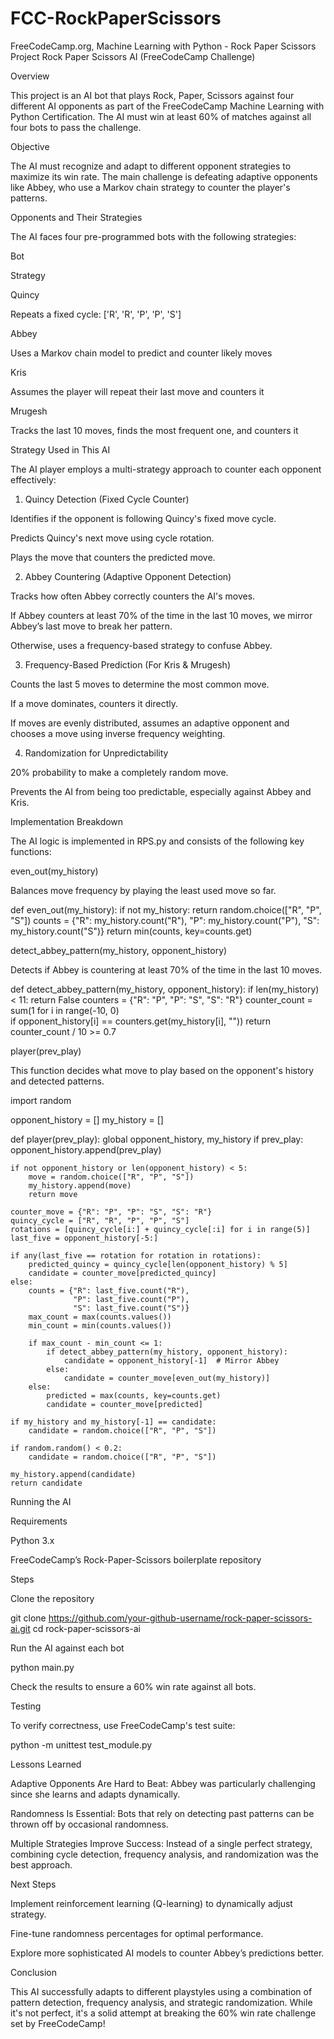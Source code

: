 # FCC-RockPaperScissors
FreeCodeCamp.org, Machine Learning with Python - Rock Paper Scissors Project
Rock Paper Scissors AI (FreeCodeCamp Challenge)

Overview

This project is an AI bot that plays Rock, Paper, Scissors against four different AI opponents as part of the FreeCodeCamp Machine Learning with Python Certification. The AI must win at least 60% of matches against all four bots to pass the challenge.

Objective

The AI must recognize and adapt to different opponent strategies to maximize its win rate. The main challenge is defeating adaptive opponents like Abbey, who use a Markov chain strategy to counter the player's patterns.

Opponents and Their Strategies

The AI faces four pre-programmed bots with the following strategies:

Bot

Strategy

Quincy

Repeats a fixed cycle: ['R', 'R', 'P', 'P', 'S']

Abbey

Uses a Markov chain model to predict and counter likely moves

Kris

Assumes the player will repeat their last move and counters it

Mrugesh

Tracks the last 10 moves, finds the most frequent one, and counters it

Strategy Used in This AI

The AI player employs a multi-strategy approach to counter each opponent effectively:

1. Quincy Detection (Fixed Cycle Counter)

Identifies if the opponent is following Quincy's fixed move cycle.

Predicts Quincy's next move using cycle rotation.

Plays the move that counters the predicted move.

2. Abbey Countering (Adaptive Opponent Detection)

Tracks how often Abbey correctly counters the AI's moves.

If Abbey counters at least 70% of the time in the last 10 moves, we mirror Abbey’s last move to break her pattern.

Otherwise, uses a frequency-based strategy to confuse Abbey.

3. Frequency-Based Prediction (For Kris & Mrugesh)

Counts the last 5 moves to determine the most common move.

If a move dominates, counters it directly.

If moves are evenly distributed, assumes an adaptive opponent and chooses a move using inverse frequency weighting.

4. Randomization for Unpredictability

20% probability to make a completely random move.

Prevents the AI from being too predictable, especially against Abbey and Kris.

Implementation Breakdown

The AI logic is implemented in RPS.py and consists of the following key functions:

even_out(my_history)

Balances move frequency by playing the least used move so far.

 def even_out(my_history):
    if not my_history:
        return random.choice(["R", "P", "S"])
    counts = {"R": my_history.count("R"),
              "P": my_history.count("P"),
              "S": my_history.count("S")}
    return min(counts, key=counts.get)

detect_abbey_pattern(my_history, opponent_history)

Detects if Abbey is countering at least 70% of the time in the last 10 moves.

def detect_abbey_pattern(my_history, opponent_history):
    if len(my_history) < 11:
        return False
    counters = {"R": "P", "P": "S", "S": "R"}
    counter_count = sum(1 for i in range(-10, 0)  
                        if opponent_history[i] == counters.get(my_history[i], ""))
    return counter_count / 10 >= 0.7

player(prev_play)

This function decides what move to play based on the opponent's history and detected patterns.

import random

opponent_history = []
my_history = []

def player(prev_play):
    global opponent_history, my_history
    if prev_play:
        opponent_history.append(prev_play)
    
    if not opponent_history or len(opponent_history) < 5:
        move = random.choice(["R", "P", "S"])
        my_history.append(move)
        return move
    
    counter_move = {"R": "P", "P": "S", "S": "R"}
    quincy_cycle = ["R", "R", "P", "P", "S"]
    rotations = [quincy_cycle[i:] + quincy_cycle[:i] for i in range(5)]
    last_five = opponent_history[-5:]
    
    if any(last_five == rotation for rotation in rotations):
        predicted_quincy = quincy_cycle[len(opponent_history) % 5]
        candidate = counter_move[predicted_quincy]
    else:
        counts = {"R": last_five.count("R"),
                  "P": last_five.count("P"),
                  "S": last_five.count("S")}
        max_count = max(counts.values())
        min_count = min(counts.values())
        
        if max_count - min_count <= 1:
            if detect_abbey_pattern(my_history, opponent_history):
                candidate = opponent_history[-1]  # Mirror Abbey
            else:
                candidate = counter_move[even_out(my_history)]
        else:
            predicted = max(counts, key=counts.get)
            candidate = counter_move[predicted]
    
    if my_history and my_history[-1] == candidate:
        candidate = random.choice(["R", "P", "S"])
    
    if random.random() < 0.2:
        candidate = random.choice(["R", "P", "S"])
    
    my_history.append(candidate)
    return candidate

Running the AI

Requirements

Python 3.x

FreeCodeCamp’s Rock-Paper-Scissors boilerplate repository

Steps

Clone the repository

git clone https://github.com/your-github-username/rock-paper-scissors-ai.git
cd rock-paper-scissors-ai

Run the AI against each bot

python main.py

Check the results to ensure a 60% win rate against all bots.

Testing

To verify correctness, use FreeCodeCamp's test suite:

python -m unittest test_module.py

Lessons Learned

Adaptive Opponents Are Hard to Beat: Abbey was particularly challenging since she learns and adapts dynamically.

Randomness Is Essential: Bots that rely on detecting past patterns can be thrown off by occasional randomness.

Multiple Strategies Improve Success: Instead of a single perfect strategy, combining cycle detection, frequency analysis, and randomization was the best approach.

Next Steps

Implement reinforcement learning (Q-learning) to dynamically adjust strategy.

Fine-tune randomness percentages for optimal performance.

Explore more sophisticated AI models to counter Abbey’s predictions better.

Conclusion

This AI successfully adapts to different playstyles using a combination of pattern detection, frequency analysis, and strategic randomization. While it's not perfect, it's a solid attempt at breaking the 60% win rate challenge set by FreeCodeCamp!
